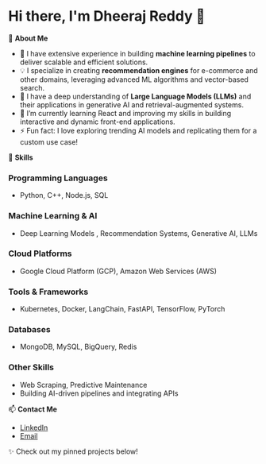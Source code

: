 # Hi there, I'm Dheeraj Reddy 👋

🎯 **About Me**  
- 🔭 I have extensive experience in building **machine learning pipelines** to deliver scalable and efficient solutions.  
- 💡 I specialize in creating **recommendation engines** for e-commerce and other domains, leveraging advanced ML algorithms and vector-based search.  
- 🤖 I have a deep understanding of **Large Language Models (LLMs)** and their applications in generative AI and retrieval-augmented systems.  
- 🌱 I’m currently learning React and improving my skills in building interactive and dynamic front-end applications.  
- ⚡ Fun fact: I love exploring trending AI models and replicating them for a custom use case!  

🚀 **Skills**  

### Programming Languages  
- Python, C++, Node.js, SQL 

### Machine Learning & AI  
- Deep Learning Models , Recommendation Systems, Generative AI, LLMs  

### Cloud Platforms  
- Google Cloud Platform (GCP), Amazon Web Services (AWS)  

### Tools & Frameworks  
- Kubernetes, Docker, LangChain, FastAPI, TensorFlow, PyTorch  

### Databases  
- MongoDB, MySQL, BigQuery, Redis

### Other Skills  
- Web Scraping, Predictive Maintenance
- Building AI-driven pipelines and integrating APIs  

📫 **Contact Me**  
- [LinkedIn](https://www.linkedin.com/in/dheeraj-reddy-20)  
- [Email](mailto:dheerajreddy.peddireddy@gmail.com)  

✨ Check out my pinned projects below!

